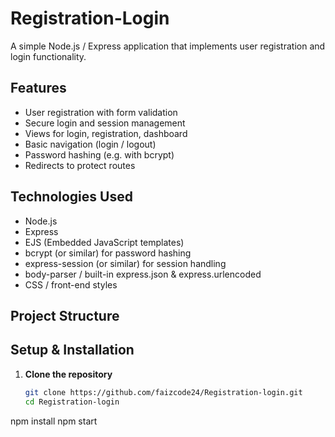 # Registration-Login

A simple Node.js / Express application that implements user registration and login functionality.


## Features

- User registration with form validation  
- Secure login and session management  
- Views for login, registration, dashboard  
- Basic navigation (login / logout)  
- Password hashing (e.g. with bcrypt)  
- Redirects to protect routes  

## Technologies Used

- Node.js  
- Express  
- EJS (Embedded JavaScript templates)  
- bcrypt (or similar) for password hashing  
- express-session (or similar) for session handling  
- body-parser / built-in express.json & express.urlencoded  
- CSS / front-end styles  

## Project Structure


## Setup & Installation

1. **Clone the repository**  
   ```bash
   git clone https://github.com/faizcode24/Registration-login.git
   cd Registration-login
npm install
npm start



